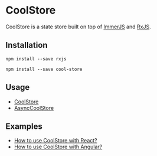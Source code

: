 # CoolStore

CoolStore is a state store built on top of [ImmerJS](https://www.npmjs.com/package/immer) and [RxJS](https://www.npmjs.com/package/rxjs).

## Installation

```
npm install --save rxjs
```

```
npm install --save cool-store
```

## Usage

- [CoolStore](https://github.com/Maxvien/cool-store/blob/master/test/cool-store.test.ts)
- [AsyncCoolStore](https://github.com/Maxvien/cool-store/blob/master/test/async-cool-store.test.ts)

## Examples

- [How to use CoolStore with React?](https://github.com/Maxvien/cool-store/tree/master/examples/cool-store-react)
- [How to use CoolStore with Angular?](https://github.com/Maxvien/cool-store/tree/master/examples/cool-store-angular)
